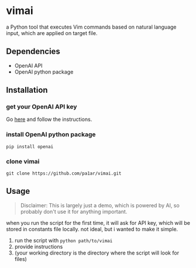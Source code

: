 # vimai

a Python tool that executes Vim commands based on natural language input, which are applied on target file.

## Dependencies

- OpenAI API
- OpenAI python package 

## Installation

### get your OpenAI API key
Go [here](https://platform.openai.com/docs/quickstart) and follow the instructions.

### install OpenAI python package
`pip install openai`

### clone vimai
`git clone https://github.com/pa1ar/vimai.git`

## Usage

> Disclaimer: This is largely just a demo, which is powered by AI, so probably don't use it for anything important.

when you run the script for the first time, it will ask for API key, which will be stored in constants file locally. not ideal, but i wanted to make it simple.

1. run the script with `python path/to/vimai`
2. provide instructions
3. (your working directory is the directory where the script will look for files)

